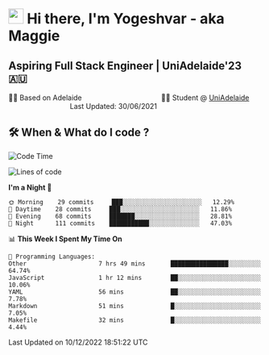 <h1><img src="https://emojis.slackmojis.com/emojis/images/1531849430/4246/blob-sunglasses.gif?1531849430" width="30"/> Hi there, I'm Yogeshvar - aka Maggie</h1>

## Aspiring Full Stack Engineer | UniAdelaide'23 🇦🇺  
🏂🏻  Based on Adelaide &nbsp;&nbsp;&nbsp;&nbsp;&nbsp;&nbsp;&nbsp;&nbsp;&nbsp;&nbsp;&nbsp;&nbsp;&nbsp;&nbsp;&nbsp;&nbsp;&nbsp;&nbsp;&nbsp;&nbsp;&nbsp;&nbsp;&nbsp;&nbsp;&nbsp;&nbsp;&nbsp;&nbsp;&nbsp;&nbsp;&nbsp;&nbsp;&nbsp;&nbsp;&nbsp;&nbsp;&nbsp;&nbsp;&nbsp;👨‍💻 Student @ [UniAdelaide](https://www.adelaide.edu.au)   &nbsp;&nbsp;&nbsp;&nbsp;&nbsp;&nbsp;&nbsp;&nbsp;&nbsp;&nbsp;&nbsp;&nbsp;&nbsp;&nbsp;&nbsp;&nbsp;&nbsp;&nbsp;&nbsp;&nbsp;&nbsp;&nbsp;&nbsp;&nbsp;&nbsp;&nbsp;&nbsp;&nbsp;&nbsp;&nbsp;&nbsp;Last Updated: 30/06/2021

## 🛠 When & What do I code ?  

<!--START_SECTION:waka-->
![Code Time](http://img.shields.io/badge/Code%20Time-1%2C868%20hrs-blue)

![Lines of code](https://img.shields.io/badge/From%20Hello%20World%20I%27ve%20Written-2%20Million%20lines%20of%20code-blue)

**I'm a Night 🦉** 

```text
🌞 Morning    29 commits     ███░░░░░░░░░░░░░░░░░░░░░░   12.29% 
🌆 Daytime    28 commits     ███░░░░░░░░░░░░░░░░░░░░░░   11.86% 
🌃 Evening    68 commits     ███████░░░░░░░░░░░░░░░░░░   28.81% 
🌙 Night      111 commits    ███████████░░░░░░░░░░░░░░   47.03%

```


📊 **This Week I Spent My Time On** 

```text
💬 Programming Languages: 
Other                    7 hrs 49 mins       ████████████████░░░░░░░░░   64.74% 
JavaScript               1 hr 12 mins        ██░░░░░░░░░░░░░░░░░░░░░░░   10.06% 
YAML                     56 mins             ██░░░░░░░░░░░░░░░░░░░░░░░   7.78% 
Markdown                 51 mins             █░░░░░░░░░░░░░░░░░░░░░░░░   7.05% 
Makefile                 32 mins             █░░░░░░░░░░░░░░░░░░░░░░░░   4.44%

```


 Last Updated on 10/12/2022 18:51:22 UTC
<!--END_SECTION:waka-->
